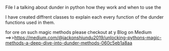File I a talking about dunder in python how they work and when to use the

I have created diffrent classes to explain each every function of the dunder functions used in them.

for ore on such magic methods please checkout at y Blog on Medium ==>>https://medium.com/@jackonshiundu2019/unlocking-pythons-magic-methods-a-deep-dive-into-dunder-methods-060c5eb1a8aa
